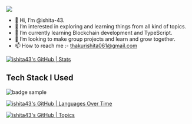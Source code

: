 [![](https://visitcount.itsvg.in/api?id=ishita-43&label=Profile%20Views&pretty=true)](https://visitcount.itsvg.in)
- 👋 Hi, I’m @ishita-43.
- 👀 I’m interested in exploring and learning things from all kind of topics. 
- 🌱 I’m currently learning Blockchain development and TypeScript.
- 💞️ I’m looking to make group projects and learn and grow together. 
- 📫 How to reach me :- thakurishita061@gmail.com

<!---
ishita-43/ishita-43 is a ✨ special ✨ repository because its `README.md` (this file) appears on your GitHub profile.
You can click the Preview link to take a look at your changes.
--->
[![ishita43's GitHub | Stats](https://stats.quine.sh/ishita43/github?theme=dark)](https://quine.sh?utm_source=widgets&utm_campaign=ishita43)

## Tech Stack I Used


<img src="https://img.shields.io/badge/-JavaScript-#F7DF1E?logo={ICON-NAME}&logoColor={yellow}&style={STYLE}" alt="badge sample"/>

[![ishita43's GitHub | Languages Over Time](https://stats.quine.sh/ishita43/languages-over-time?theme=dark)](https://quine.sh?utm_source=widgets&utm_campaign=ishita43)

[![ishita43's GitHub | Topics](https://stats.quine.sh/ishita43/topics-over-time?theme=dark)](https://quine.sh?utm_source=widgets&utm_campaign=ishita43)
